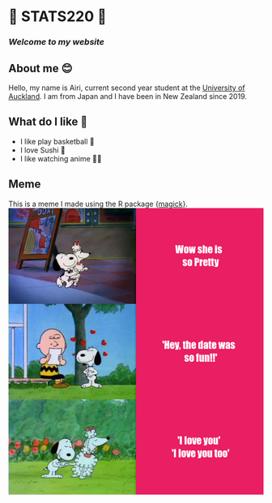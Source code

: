 # 💜 STATS220 💜
### *Welcome to my website*

## About me 😊
Hello, my name is Airi, current second year student at the [University of Auckland](https://www.auckland.ac.nz/en.html). 
I am from Japan and I have been in New Zealand since 2019.

## What do I like 💓

* I like play basketball 🏀
* I love Sushi :sushi:
* I like watching anime 👧🏻

## Meme
This is a meme I made using the R package [{magick}](https://cran.r-project.org/web/packages/magick/vignettes/intro.html).
![my_meme](my_meme.png) 
